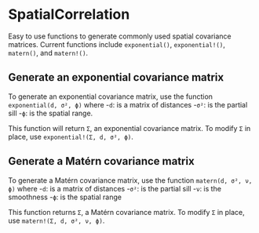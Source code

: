 # SpatialCorrelation
Easy to use functions to generate commonly used spatial covariance matrices. Current functions include `exponential()`, `exponential!()`, `matern()`, and `matern!()`.

## Generate an exponential covariance matrix
To generate an exponential covariance matrix, use the function `exponential(d, σ², ϕ)` where
-`d`: is a matrix of distances
-`σ²`: is the partial sill
-`ϕ`: is the spatial range.

This function will return `Σ`, an exponential covariance matrix. To modify `Σ` in place, use `exponential!(Σ, d, σ², ϕ)`.

## Generate a Matérn covariance matrix
To generate a Matérn covariance matrix, use the function `matern(d, σ², ν, ϕ)` where
-`d`: is a matrix of distances
-`σ²`: is the partial sill
-`ν`: is the smoothness
-`ϕ`: is the spatial range

This function returns `Σ`, a Matérn covariance matrix. To modify `Σ` in place, use `matern!(Σ, d, σ², ν, ϕ)`.
